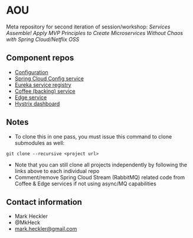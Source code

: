 # AOU
Meta repository for second iteration of session/workshop: _Services Assemble! Apply MVP Principles to Create Microservices Without Chaos with Spring Cloud/Netflix OSS_

## Component repos

* [Configuration](https://github.com/mkheck/aou-config)
* [Spring Cloud Config service](https://github.com/mkheck/aou-config-service)
* [Eureka service registry](https://github.com/mkheck/aou-eureka-service)
* [Coffee (backing) service](https://github.com/mkheck/aou-coffee-service)
* [Edge service](https://github.com/mkheck/aou-edge-service)
* [Hystrix dashboard](https://github.com/mkheck/aou-hystrix-dashboard)

## Notes

* To clone this in one pass, you must issue this command to clone submodules as well:

```
git clone --recursive <project url>
```

* Note that you can still clone all projects independently by following the links above to each individual repo
* Comment/remove Spring Cloud Stream (RabbitMQ) related code from Coffee & Edge services if not using async/MQ capabilities

## Contact information

* Mark Heckler
* @MkHeck
* mark.heckler@gmail.com